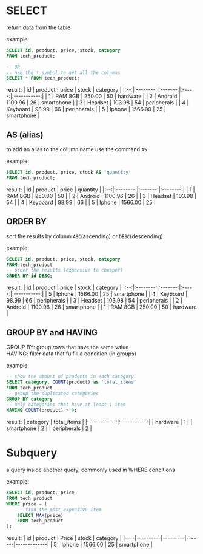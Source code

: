 # SELECT
return data from the table

example: 

```sql
SELECT id, product, price, stock, category 
FROM tech_product;

-- OR 
-- use the * symbol to get all the columns 
SELECT * FROM tech_product;
```
result: 
| id | product  | price   | stock | category    |
|:--:|:--------:|:-------:|:-----:|:-----------:|
| 1  | RAM 8GB  | 250.00  | 50    | hardware    |
| 2  | Android  | 1100.96 | 26    | smartphone  |
| 3  | Headset  | 103.98  | 54    | peripherals |
| 4  | Keyboard | 98.99   | 66    | peripherals |
| 5  | Iphone   | 1566.00 | 25    | smartphone  |


## AS (alias)
to add an alias to the column name use the command `AS` 

example: 
```sql
SELECT id, product, price, stock AS 'quantity'
FROM tech_product;
```

result: 
| id | product  | price   | quantity |
|:--:|:--------:|:-------:|:--------:|
| 1  | RAM 8GB  | 250.00  | 50       |
| 2  | Android  | 1100.96 | 26       |
| 3  | Headset  | 103.98  | 54       |
| 4  | Keyboard | 98.99   | 66       |
| 5  | Iphone   | 1566.00 | 25       |


## ORDER BY 
sort the results by column `ASC`(ascending) or `DESC`(descending)

example: 
```sql
SELECT id, product, price, stock, category
FROM tech_product
-- order the results (expensive to cheaper) 
ORDER BY id DESC;
```

result: 
| id | product  | price   | stock | category    |
|:--:|:--------:|:-------:|:-----:|:-----------:|
| 5  | Iphone   | 1566.00 | 25    | smartphone  |
| 4  | Keyboard | 98.99   | 66    | peripherals |
| 3  | Headset  | 103.98  | 54    | peripherals |
| 2  | Android  | 1100.96 | 26    | smartphone  |
| 1  | RAM 8GB  | 250.00  | 50    | hardware    |


## GROUP BY and HAVING
GROUP BY: group rows that have the same value  
HAVING: filter data that fulfill a condition (in groups)

example: 
```sql
-- show the amount of products in each category
SELECT category, COUNT(product) as 'total_items' 
FROM tech_product 
-- group the duplicated categories
GROUP BY category
-- only categories that have at least 1 item
HAVING COUNT(product) > 0;
```

result: 
|   category  | total_items |
|:-----------:|:-----------:|
|   hardware  |      1      |
|  smartphone |      2      |
| peripherals |      2      |


# Subquery
a query inside another query, commonly used in WHERE conditions

example: 
```sql
SELECT id, product, price
FROM tech_product
WHERE price = (
    -- find the most expensive item
    SELECT MAX(price)
    FROM tech_product
);
```

result:
| id | product  | Price   | stock | category    |
|----|----------|---------|-------|-------------|
| 5  | Iphone   | 1566.00 | 25    | smartphone  |
